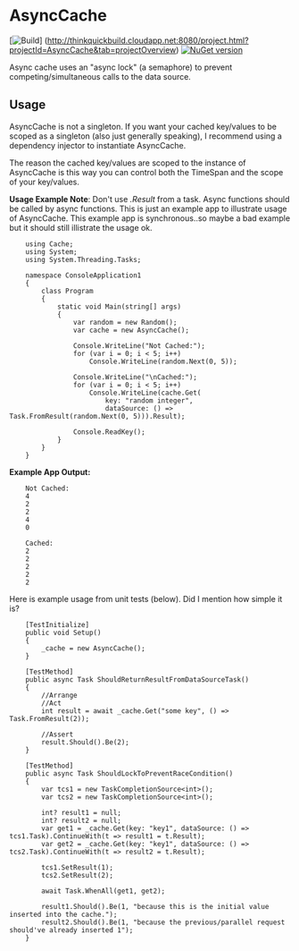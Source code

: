 # AsyncCache
[![Build](http://thinkquickbuild.cloudapp.net:8080/app/rest/builds/buildType:AsyncCache_Build/statusIcon)]
(http://thinkquickbuild.cloudapp.net:8080/project.html?projectId=AsyncCache&tab=projectOverview)
[![NuGet version](https://badge.fury.io/nu/AsyncCache.svg)](https://badge.fury.io/nu/AsyncCache)

Async cache uses an "async lock" (a semaphore) to prevent competing/simultaneous calls to the data source.

## Usage
AsyncCache is not a singleton. If you want your cached key/values to be scoped as a singleton (also just generally speaking), I recommend using a dependency injector to instantiate AsyncCache.

The reason the cached key/values are scoped to the instance of AsyncCache is this way you can control both the TimeSpan and the scope of your key/values.

**Usage Example Note**: Don't use *.Result* from a task. Async functions should be called by async functions. This is just an example app to illustrate usage of AsyncCache. This example app is synchronous..so maybe a bad example but it should still illistrate the usage ok.

        using Cache;
        using System;
        using System.Threading.Tasks;
        
        namespace ConsoleApplication1
        {
            class Program
            {
                static void Main(string[] args)
                {
                    var random = new Random();
                    var cache = new AsyncCache();
        
                    Console.WriteLine("Not Cached:");
                    for (var i = 0; i < 5; i++)
                        Console.WriteLine(random.Next(0, 5));
        
                    Console.WriteLine("\nCached:");
                    for (var i = 0; i < 5; i++)
                        Console.WriteLine(cache.Get(
                            key: "random integer",
                            dataSource: () => Task.FromResult(random.Next(0, 5))).Result);
        
                    Console.ReadKey();
                }
            }
        }

**Example App Output:**

        Not Cached:
        4
        2
        2
        4
        0
        
        Cached:
        2
        2
        2
        2
        2

Here is example usage from unit tests (below). Did I mention how simple it is?

        [TestInitialize]
        public void Setup()
        {
            _cache = new AsyncCache();
        }

        [TestMethod]
        public async Task ShouldReturnResultFromDataSourceTask()
        {
            //Arrange
            //Act
            int result = await _cache.Get("some key", () => Task.FromResult(2));

            //Assert
            result.Should().Be(2);
        }
        
        [TestMethod]
        public async Task ShouldLockToPreventRaceCondition()
        {
            var tcs1 = new TaskCompletionSource<int>();
            var tcs2 = new TaskCompletionSource<int>();

            int? result1 = null;
            int? result2 = null;
            var get1 = _cache.Get(key: "key1", dataSource: () => tcs1.Task).ContinueWith(t => result1 = t.Result);
            var get2 = _cache.Get(key: "key1", dataSource: () => tcs2.Task).ContinueWith(t => result2 = t.Result);

            tcs1.SetResult(1);
            tcs2.SetResult(2);

            await Task.WhenAll(get1, get2);

            result1.Should().Be(1, "because this is the initial value inserted into the cache.");
            result2.Should().Be(1, "because the previous/parallel request should've already inserted 1");
        }
